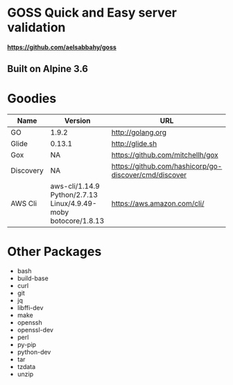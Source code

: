 # GOSS Quick and Easy server validation

#### https://github.com/aelsabbahy/goss

## Built on Alpine 3.6

# Goodies

Name | Version | URL
--|--|--
GO| 1.9.2 | http://golang.org
Glide| 0.13.1| http://glide.sh
Gox| NA | https://github.com/mitchellh/gox
Discovery| NA | https://github.com/hashicorp/go-discover/cmd/discover
AWS Cli | aws-cli/1.14.9 Python/2.7.13 Linux/4.9.49-moby botocore/1.8.13| https://aws.amazon.com/cli/

# Other Packages
- bash 
- build-base 
- curl 
- git 
- jq 
- libffi-dev 
- make 
- openssh 
- openssl-dev 
- perl 
- py-pip 
- python-dev 
- tar 
- tzdata 
- unzip